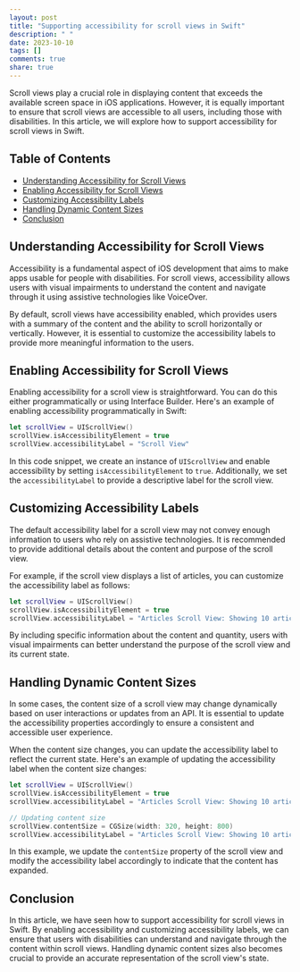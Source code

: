 ```yaml
---
layout: post
title: "Supporting accessibility for scroll views in Swift"
description: " "
date: 2023-10-10
tags: []
comments: true
share: true
---
```


Scroll views play a crucial role in displaying content that exceeds the available screen space in iOS applications. However, it is equally important to ensure that scroll views are accessible to all users, including those with disabilities. In this article, we will explore how to support accessibility for scroll views in Swift.

## Table of Contents
- [Understanding Accessibility for Scroll Views](#understanding-accessibility-for-scroll-views)
- [Enabling Accessibility for Scroll Views](#enabling-accessibility-for-scroll-views)
- [Customizing Accessibility Labels](#customizing-accessibility-labels)
- [Handling Dynamic Content Sizes](#handling-dynamic-content-sizes)
- [Conclusion](#conclusion)

## Understanding Accessibility for Scroll Views

Accessibility is a fundamental aspect of iOS development that aims to make apps usable for people with disabilities. For scroll views, accessibility allows users with visual impairments to understand the content and navigate through it using assistive technologies like VoiceOver.

By default, scroll views have accessibility enabled, which provides users with a summary of the content and the ability to scroll horizontally or vertically. However, it is essential to customize the accessibility labels to provide more meaningful information to the users.

## Enabling Accessibility for Scroll Views

Enabling accessibility for a scroll view is straightforward. You can do this either programmatically or using Interface Builder. Here's an example of enabling accessibility programmatically in Swift:

```swift
let scrollView = UIScrollView()
scrollView.isAccessibilityElement = true
scrollView.accessibilityLabel = "Scroll View"
```

In this code snippet, we create an instance of `UIScrollView` and enable accessibility by setting `isAccessibilityElement` to `true`. Additionally, we set the `accessibilityLabel` to provide a descriptive label for the scroll view.

## Customizing Accessibility Labels

The default accessibility label for a scroll view may not convey enough information to users who rely on assistive technologies. It is recommended to provide additional details about the content and purpose of the scroll view.

For example, if the scroll view displays a list of articles, you can customize the accessibility label as follows:

```swift
let scrollView = UIScrollView()
scrollView.isAccessibilityElement = true
scrollView.accessibilityLabel = "Articles Scroll View: Showing 10 articles"
```

By including specific information about the content and quantity, users with visual impairments can better understand the purpose of the scroll view and its current state.

## Handling Dynamic Content Sizes

In some cases, the content size of a scroll view may change dynamically based on user interactions or updates from an API. It is essential to update the accessibility properties accordingly to ensure a consistent and accessible user experience.

When the content size changes, you can update the accessibility label to reflect the current state. Here's an example of updating the accessibility label when the content size changes:

```swift
let scrollView = UIScrollView()
scrollView.isAccessibilityElement = true
scrollView.accessibilityLabel = "Articles Scroll View: Showing 10 articles"

// Updating content size
scrollView.contentSize = CGSize(width: 320, height: 800)
scrollView.accessibilityLabel = "Articles Scroll View: Showing 10 articles. Content expanded."
```

In this example, we update the `contentSize` property of the scroll view and modify the accessibility label accordingly to indicate that the content has expanded.

## Conclusion

In this article, we have seen how to support accessibility for scroll views in Swift. By enabling accessibility and customizing accessibility labels, we can ensure that users with disabilities can understand and navigate through the content within scroll views. Handling dynamic content sizes also becomes crucial to provide an accurate representation of the scroll view's state.